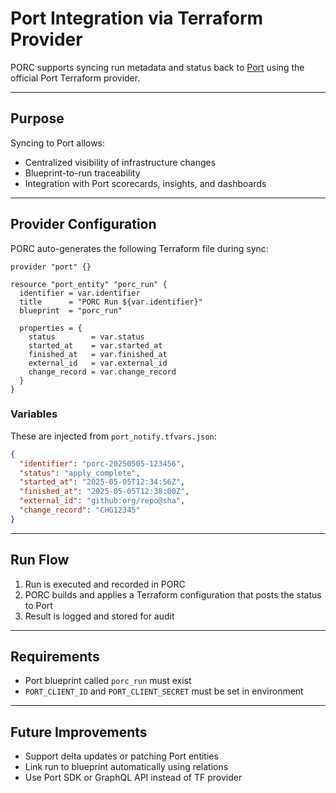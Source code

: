 # Port Integration via Terraform Provider

PORC supports syncing run metadata and status back to [Port](https://www.getport.io/) using the official Port Terraform provider.

---

## Purpose

Syncing to Port allows:
- Centralized visibility of infrastructure changes
- Blueprint-to-run traceability
- Integration with Port scorecards, insights, and dashboards

---

## Provider Configuration

PORC auto-generates the following Terraform file during sync:

```hcl
provider "port" {}

resource "port_entity" "porc_run" {
  identifier = var.identifier
  title      = "PORC Run ${var.identifier}"
  blueprint  = "porc_run"

  properties = {
    status        = var.status
    started_at    = var.started_at
    finished_at   = var.finished_at
    external_id   = var.external_id
    change_record = var.change_record
  }
}
```

### Variables

These are injected from `port_notify.tfvars.json`:

```json
{
  "identifier": "porc-20250505-123456",
  "status": "apply_complete",
  "started_at": "2025-05-05T12:34:56Z",
  "finished_at": "2025-05-05T12:38:00Z",
  "external_id": "github:org/repo@sha",
  "change_record": "CHG12345"
}
```

---

## Run Flow

1. Run is executed and recorded in PORC
2. PORC builds and applies a Terraform configuration that posts the status to Port
3. Result is logged and stored for audit

---

## Requirements

- Port blueprint called `porc_run` must exist
- `PORT_CLIENT_ID` and `PORT_CLIENT_SECRET` must be set in environment

---

## Future Improvements

- Support delta updates or patching Port entities
- Link run to blueprint automatically using relations
- Use Port SDK or GraphQL API instead of TF provider